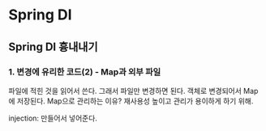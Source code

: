 # Spring DI
## Spring DI 흉내내기
### 1. 변경에 유리한 코드(2) - Map과 외부 파일
파일에 적힌 것을 읽어서 쓴다. 
그래서 파일만 변경하면 된다.
객체로 변경되어서 Map에 저장된다.
Map으로 관리하는 이유? 재사용성 높이고 관리가 용이하게 하기 위해.

injection: 만들어서 넣어준다.